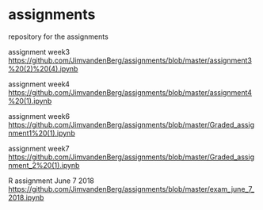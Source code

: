# assignments
repository for the assignments

assignment week3 https://github.com/JimvandenBerg/assignments/blob/master/assignment3%20(2)%20(4).ipynb

assignment week4 https://github.com/JimvandenBerg/assignments/blob/master/assignment4%20(1).ipynb

assignment week6 https://github.com/JimvandenBerg/assignments/blob/master/Graded_assignment1%20(1).ipynb

assignment week7 https://github.com/JimvandenBerg/assignments/blob/master/Graded_assignment_2%20(1).ipynb

R assignment June 7 2018 https://github.com/JimvandenBerg/assignments/blob/master/exam_june_7_2018.ipynb
